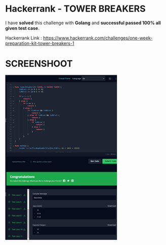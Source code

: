 # Hackerrank - TOWER BREAKERS
I have **solved** this challenge with **Golang** and **successful passed 100% all given test case**.

Hackerrank Link : https://www.hackerrank.com/challenges/one-week-preparation-kit-tower-breakers-1

# SCREENSHOOT
<img style="width:70%;" alt="tower breaker" src="https://github.com/tsuryanto/Data-On-Taufiq-Suryanto/blob/73d88028032950e4e9b86ca0337d24f7bda94305/00%20-%20Problem%20Solving/Hackerrank/08-tower-breaker/Tower-Breakers-HackerRank.jpg" />
